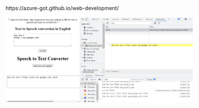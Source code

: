 <body>
  https://azure-got.github.io/web-development/
<br><br>
<img src="/textspeechdemo snapshot.png">
  </body>
